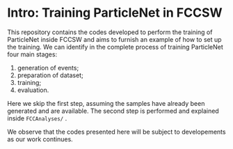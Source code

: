 # Intro: Training ParticleNet in FCCSW
This repository contains the codes developed to perform the training of ParticleNet inside FCCSW and aims to furnish an example of how to set up the training.
We can identify in the complete process of training ParticleNet four main stages:
1. generation of events;
2. preparation of dataset;
3. training;
4. evaluation.

Here we skip the first step, assuming the samples have already been generated and are available.
The second step is performed and explained inside `FCCAnalyses/` . 

We observe that the codes presented here will be subject to developements as our work continues.
